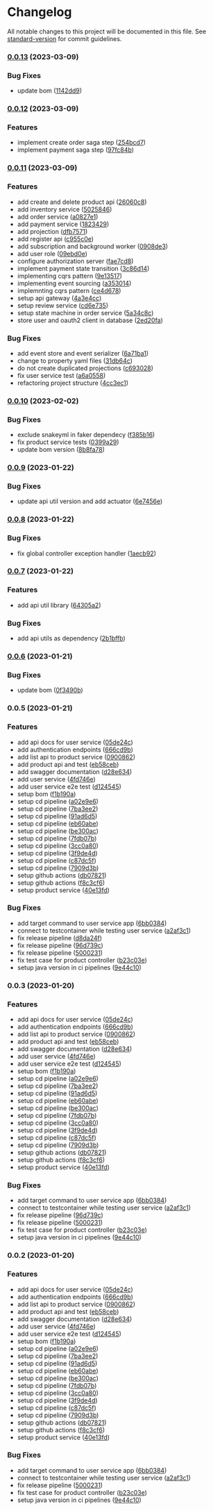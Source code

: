 # Changelog

All notable changes to this project will be documented in this file. See [standard-version](https://github.com/conventional-changelog/standard-version) for commit guidelines.

### [0.0.13](https://github.com/kkhanhluu/e-shop/compare/@eshop-bom-lib/v0.0.12...@eshop-bom-lib/v0.0.13) (2023-03-09)


### Bug Fixes

* update bom ([1142dd9](https://github.com/kkhanhluu/e-shop/commit/1142dd91d4d24274567587c0a25aba2243bd6e45))

### [0.0.12](https://github.com/kkhanhluu/e-shop/compare/@eshop-bom-lib/v0.0.11...@eshop-bom-lib/v0.0.12) (2023-03-09)


### Features

* implement create order saga step ([254bcd7](https://github.com/kkhanhluu/e-shop/commit/254bcd7668752d0ed87b23e75453bdc87c0fbbf3))
* implement payment saga step ([97fc84b](https://github.com/kkhanhluu/e-shop/commit/97fc84bd32fc803d28c7e4e0eef76a1939b0365d))

### [0.0.11](https://github.com/kkhanhluu/e-shop/compare/@eshop-bom-lib/v0.0.10...@eshop-bom-lib/v0.0.11) (2023-03-09)


### Features

* add create and delete product api ([26060c8](https://github.com/kkhanhluu/e-shop/commit/26060c8d45aac8ea4649df7aba52062c6c16fa6a))
* add inventory service ([5025846](https://github.com/kkhanhluu/e-shop/commit/5025846136533644d36e961cfe142c99ee762bbb))
* add order service ([a0827e1](https://github.com/kkhanhluu/e-shop/commit/a0827e1f094bbc3179b138f74cf4c23abf8ab675))
* add payment service ([1823429](https://github.com/kkhanhluu/e-shop/commit/18234290edc2c4e8d98fcfbb6b4325855257b3c4))
* add projection ([dfb7571](https://github.com/kkhanhluu/e-shop/commit/dfb75716b849b28468b32faeb5e1a80d0f9833a9))
* add register api ([c955c0e](https://github.com/kkhanhluu/e-shop/commit/c955c0ef4766149762d1d885666a677921d3c88d))
* add subscription and background worker ([0908de3](https://github.com/kkhanhluu/e-shop/commit/0908de3768664bf38786d6a7ff4d2128c899756e))
* add user role ([09ebd0e](https://github.com/kkhanhluu/e-shop/commit/09ebd0ebf78517fb76293ffd996bb7714d709777))
* configure authorization server ([fae7cd8](https://github.com/kkhanhluu/e-shop/commit/fae7cd82ded259ef473ad578930520efaf06416d))
* implement payment state transition ([3c86d14](https://github.com/kkhanhluu/e-shop/commit/3c86d1441eb043aaefe0ed0845f0fc2ed3033e3d))
* implementing cqrs pattern ([9e13517](https://github.com/kkhanhluu/e-shop/commit/9e135176cb07cf4dd53367196d5daa5136e19909))
* implementing event sourcing ([a353014](https://github.com/kkhanhluu/e-shop/commit/a35301449939c09f62fad0648febd718dcbb053e))
* implemnting cqrs pattern ([ce4d678](https://github.com/kkhanhluu/e-shop/commit/ce4d678957e7cf895490c3e162d9ebee339dfed8))
* setup api gateway ([4a3e4cc](https://github.com/kkhanhluu/e-shop/commit/4a3e4ccca4c710efd9597d0e035cf541049e82f7))
* setup review service ([cd6e735](https://github.com/kkhanhluu/e-shop/commit/cd6e735999d6001c42cad3f5e5ff4bd54606a7a3))
* setup state machine in order service ([5a34c8c](https://github.com/kkhanhluu/e-shop/commit/5a34c8c565436ef6bf2aa9f5a79304f9563eacdd))
* store user and oauth2 client in database ([2ed20fa](https://github.com/kkhanhluu/e-shop/commit/2ed20fab6f59215020a5bd0404e48f4d09b30999))


### Bug Fixes

* add event store and event serializer ([6a71ba1](https://github.com/kkhanhluu/e-shop/commit/6a71ba1e305d42fdbf64b1ff903b6ebc28e63ff7))
* change to property yaml files ([31db64c](https://github.com/kkhanhluu/e-shop/commit/31db64c34c9501220ecd87df786d2e2eba25b651))
* do not create duplicated projections ([c693028](https://github.com/kkhanhluu/e-shop/commit/c693028abf810bdc6d77e452ba4fc12bf2d4ddc9))
* fix user service test ([a6a0558](https://github.com/kkhanhluu/e-shop/commit/a6a0558b95864cc06d438cb46388b8743602807b))
* refactoring project structure ([4cc3ec1](https://github.com/kkhanhluu/e-shop/commit/4cc3ec1dfa35f68b7e4e164df46c0adff7cab239))

### [0.0.10](https://github.com/kkhanhluu/e-shop/compare/@eshop-bom-lib/v0.0.9...@eshop-bom-lib/v0.0.10) (2023-02-02)


### Bug Fixes

* exclude snakeyml in faker dependecy ([f385b16](https://github.com/kkhanhluu/e-shop/commit/f385b16c8c2f01cc0e0304d1945588e1da9aa48c))
* fix product service tests ([0399a29](https://github.com/kkhanhluu/e-shop/commit/0399a299413613f75672dcf02ed0a747de974616))
* update bom version ([8b8fa78](https://github.com/kkhanhluu/e-shop/commit/8b8fa7872904f5160e1de95fb0c3731aa94e7a0a))

### [0.0.9](https://github.com/kkhanhluu/e-shop/compare/@eshop-bom-lib/v0.0.8...@eshop-bom-lib/v0.0.9) (2023-01-22)


### Bug Fixes

* update api util version and add actuator ([6e7456e](https://github.com/kkhanhluu/e-shop/commit/6e7456e2420d88f03fef55dfb86f9a74caa894fa))

### [0.0.8](https://github.com/kkhanhluu/e-shop/compare/@eshop-bom-lib/v0.0.7...@eshop-bom-lib/v0.0.8) (2023-01-22)


### Bug Fixes

* fix global controller exception handler ([1aecb92](https://github.com/kkhanhluu/e-shop/commit/1aecb92c0404299e977f3cf0a3268d23275037f8))

### [0.0.7](https://github.com/kkhanhluu/e-shop/compare/@eshop-bom-lib/v0.0.6...@eshop-bom-lib/v0.0.7) (2023-01-22)


### Features

* add api util library ([64305a2](https://github.com/kkhanhluu/e-shop/commit/64305a2bc1362c44d1c1b6f357f893fd28785d73))


### Bug Fixes

* add api utils as dependency ([2b1bffb](https://github.com/kkhanhluu/e-shop/commit/2b1bffb788dde3aa92c65743018ee5e35b30e9a0))

### [0.0.6](https://github.com/kkhanhluu/e-shop/compare/@eshop-bom-lib/v0.0.5...@eshop-bom-lib/v0.0.6) (2023-01-21)


### Bug Fixes

* update bom ([0f3490b](https://github.com/kkhanhluu/e-shop/commit/0f3490b69a632c1810b51cea193ab1f9d2b9bda8))

### 0.0.5 (2023-01-21)


### Features

* add api docs for user service ([05de24c](https://github.com/kkhanhluu/e-shop/commit/05de24c223e0e245c3f42b4b875777b8726d6503))
* add authentication endpoints ([666cd9b](https://github.com/kkhanhluu/e-shop/commit/666cd9b105c31adf00521c8407ccea4b296c8e54))
* add list api to product service ([0900862](https://github.com/kkhanhluu/e-shop/commit/0900862ee397ddd90e65f574560f35de83adf748))
* add product api and test ([eb58ceb](https://github.com/kkhanhluu/e-shop/commit/eb58ceb056775820076c4432327a4330a1b3b714))
* add swagger documentation ([d28e634](https://github.com/kkhanhluu/e-shop/commit/d28e6342bdbb3c96023cc7621d68e6f032aa7e25))
* add user service ([4fd746e](https://github.com/kkhanhluu/e-shop/commit/4fd746e007eb6c23fa5a2694b529b3ab23564cda))
* add user service e2e test ([d124545](https://github.com/kkhanhluu/e-shop/commit/d124545d3aeb5199aee36a039f5c7df931bf6f5b))
* setup bom ([f1b190a](https://github.com/kkhanhluu/e-shop/commit/f1b190a4d9c38b6b5a9131c235c76ac73cd37874))
* setup cd pipeline ([a02e9e6](https://github.com/kkhanhluu/e-shop/commit/a02e9e6ba6cf10915c533efad2caa93eb328e27c))
* setup cd pipeline ([7ba3ee2](https://github.com/kkhanhluu/e-shop/commit/7ba3ee2715d79b1d4c8616c005d8426ad422ff25))
* setup cd pipeline ([91ad6d5](https://github.com/kkhanhluu/e-shop/commit/91ad6d5730af1223c670a2328f20862c53613f00))
* setup cd pipeline ([eb60abe](https://github.com/kkhanhluu/e-shop/commit/eb60abe86352361dc1bb9ddcefd212a56e495a85))
* setup cd pipeline ([be300ac](https://github.com/kkhanhluu/e-shop/commit/be300acb7f555fbcd428cea7dffcf0deeeda9ec9))
* setup cd pipeline ([7fdb07b](https://github.com/kkhanhluu/e-shop/commit/7fdb07b7c665fbc16b4601e550b8f272ca31a956))
* setup cd pipeline ([3cc0a80](https://github.com/kkhanhluu/e-shop/commit/3cc0a8089c0b78213d29b62223ad26e71c317192))
* setup cd pipeline ([3f9de4d](https://github.com/kkhanhluu/e-shop/commit/3f9de4dde365df9dd08ed053916a3b58f9d78163))
* setup cd pipeline ([c87dc5f](https://github.com/kkhanhluu/e-shop/commit/c87dc5fb24b9697a9dd2aa9acfc79e452e15f11f))
* setup cd pipeline ([7909d3b](https://github.com/kkhanhluu/e-shop/commit/7909d3b965def129e5203f32d453b653cf294ca8))
* setup github actions ([db07821](https://github.com/kkhanhluu/e-shop/commit/db07821d359ee0fcfd692660d6a7509773a7515f))
* setup github actions ([f8c3cf6](https://github.com/kkhanhluu/e-shop/commit/f8c3cf64669ed1df3e6d0f03fc6c4a210ca88b27))
* setup product service ([40e13fd](https://github.com/kkhanhluu/e-shop/commit/40e13fdf6c94369f5770fbf6c28d210338a27962))


### Bug Fixes

* add target command to user service app ([6bb0384](https://github.com/kkhanhluu/e-shop/commit/6bb0384e1985416244da383370836426b14e3d55))
* connect to testcontainer while testing user service ([a2af3c1](https://github.com/kkhanhluu/e-shop/commit/a2af3c1631a790d607de3ad94fca3d8ae1542647))
* fix release pipeline ([d8da24f](https://github.com/kkhanhluu/e-shop/commit/d8da24f385402782037e15923d15c86681880a1c))
* fix release pipeline ([96d739c](https://github.com/kkhanhluu/e-shop/commit/96d739ca99cf841899376a2eca5b1cac020fee51))
* fix release pipeline ([5000231](https://github.com/kkhanhluu/e-shop/commit/50002317b0f39d80c188b539e0424ad6bd02e924))
* fix test case for product controller ([b23c03e](https://github.com/kkhanhluu/e-shop/commit/b23c03eecf2e77d2330605a6ad6a00d3f3d3af52))
* setup java version in ci pipelines ([9e44c10](https://github.com/kkhanhluu/e-shop/commit/9e44c10d6caa871f06ba4861fc77fe8388825d7c))

### 0.0.3 (2023-01-20)


### Features

* add api docs for user service ([05de24c](https://github.com/kkhanhluu/e-shop/commit/05de24c223e0e245c3f42b4b875777b8726d6503))
* add authentication endpoints ([666cd9b](https://github.com/kkhanhluu/e-shop/commit/666cd9b105c31adf00521c8407ccea4b296c8e54))
* add list api to product service ([0900862](https://github.com/kkhanhluu/e-shop/commit/0900862ee397ddd90e65f574560f35de83adf748))
* add product api and test ([eb58ceb](https://github.com/kkhanhluu/e-shop/commit/eb58ceb056775820076c4432327a4330a1b3b714))
* add swagger documentation ([d28e634](https://github.com/kkhanhluu/e-shop/commit/d28e6342bdbb3c96023cc7621d68e6f032aa7e25))
* add user service ([4fd746e](https://github.com/kkhanhluu/e-shop/commit/4fd746e007eb6c23fa5a2694b529b3ab23564cda))
* add user service e2e test ([d124545](https://github.com/kkhanhluu/e-shop/commit/d124545d3aeb5199aee36a039f5c7df931bf6f5b))
* setup bom ([f1b190a](https://github.com/kkhanhluu/e-shop/commit/f1b190a4d9c38b6b5a9131c235c76ac73cd37874))
* setup cd pipeline ([a02e9e6](https://github.com/kkhanhluu/e-shop/commit/a02e9e6ba6cf10915c533efad2caa93eb328e27c))
* setup cd pipeline ([7ba3ee2](https://github.com/kkhanhluu/e-shop/commit/7ba3ee2715d79b1d4c8616c005d8426ad422ff25))
* setup cd pipeline ([91ad6d5](https://github.com/kkhanhluu/e-shop/commit/91ad6d5730af1223c670a2328f20862c53613f00))
* setup cd pipeline ([eb60abe](https://github.com/kkhanhluu/e-shop/commit/eb60abe86352361dc1bb9ddcefd212a56e495a85))
* setup cd pipeline ([be300ac](https://github.com/kkhanhluu/e-shop/commit/be300acb7f555fbcd428cea7dffcf0deeeda9ec9))
* setup cd pipeline ([7fdb07b](https://github.com/kkhanhluu/e-shop/commit/7fdb07b7c665fbc16b4601e550b8f272ca31a956))
* setup cd pipeline ([3cc0a80](https://github.com/kkhanhluu/e-shop/commit/3cc0a8089c0b78213d29b62223ad26e71c317192))
* setup cd pipeline ([3f9de4d](https://github.com/kkhanhluu/e-shop/commit/3f9de4dde365df9dd08ed053916a3b58f9d78163))
* setup cd pipeline ([c87dc5f](https://github.com/kkhanhluu/e-shop/commit/c87dc5fb24b9697a9dd2aa9acfc79e452e15f11f))
* setup cd pipeline ([7909d3b](https://github.com/kkhanhluu/e-shop/commit/7909d3b965def129e5203f32d453b653cf294ca8))
* setup github actions ([db07821](https://github.com/kkhanhluu/e-shop/commit/db07821d359ee0fcfd692660d6a7509773a7515f))
* setup github actions ([f8c3cf6](https://github.com/kkhanhluu/e-shop/commit/f8c3cf64669ed1df3e6d0f03fc6c4a210ca88b27))
* setup product service ([40e13fd](https://github.com/kkhanhluu/e-shop/commit/40e13fdf6c94369f5770fbf6c28d210338a27962))


### Bug Fixes

* add target command to user service app ([6bb0384](https://github.com/kkhanhluu/e-shop/commit/6bb0384e1985416244da383370836426b14e3d55))
* connect to testcontainer while testing user service ([a2af3c1](https://github.com/kkhanhluu/e-shop/commit/a2af3c1631a790d607de3ad94fca3d8ae1542647))
* fix release pipeline ([96d739c](https://github.com/kkhanhluu/e-shop/commit/96d739ca99cf841899376a2eca5b1cac020fee51))
* fix release pipeline ([5000231](https://github.com/kkhanhluu/e-shop/commit/50002317b0f39d80c188b539e0424ad6bd02e924))
* fix test case for product controller ([b23c03e](https://github.com/kkhanhluu/e-shop/commit/b23c03eecf2e77d2330605a6ad6a00d3f3d3af52))
* setup java version in ci pipelines ([9e44c10](https://github.com/kkhanhluu/e-shop/commit/9e44c10d6caa871f06ba4861fc77fe8388825d7c))

### 0.0.2 (2023-01-20)


### Features

* add api docs for user service ([05de24c](https://github.com/kkhanhluu/e-shop/commit/05de24c223e0e245c3f42b4b875777b8726d6503))
* add authentication endpoints ([666cd9b](https://github.com/kkhanhluu/e-shop/commit/666cd9b105c31adf00521c8407ccea4b296c8e54))
* add list api to product service ([0900862](https://github.com/kkhanhluu/e-shop/commit/0900862ee397ddd90e65f574560f35de83adf748))
* add product api and test ([eb58ceb](https://github.com/kkhanhluu/e-shop/commit/eb58ceb056775820076c4432327a4330a1b3b714))
* add swagger documentation ([d28e634](https://github.com/kkhanhluu/e-shop/commit/d28e6342bdbb3c96023cc7621d68e6f032aa7e25))
* add user service ([4fd746e](https://github.com/kkhanhluu/e-shop/commit/4fd746e007eb6c23fa5a2694b529b3ab23564cda))
* add user service e2e test ([d124545](https://github.com/kkhanhluu/e-shop/commit/d124545d3aeb5199aee36a039f5c7df931bf6f5b))
* setup bom ([f1b190a](https://github.com/kkhanhluu/e-shop/commit/f1b190a4d9c38b6b5a9131c235c76ac73cd37874))
* setup cd pipeline ([a02e9e6](https://github.com/kkhanhluu/e-shop/commit/a02e9e6ba6cf10915c533efad2caa93eb328e27c))
* setup cd pipeline ([7ba3ee2](https://github.com/kkhanhluu/e-shop/commit/7ba3ee2715d79b1d4c8616c005d8426ad422ff25))
* setup cd pipeline ([91ad6d5](https://github.com/kkhanhluu/e-shop/commit/91ad6d5730af1223c670a2328f20862c53613f00))
* setup cd pipeline ([eb60abe](https://github.com/kkhanhluu/e-shop/commit/eb60abe86352361dc1bb9ddcefd212a56e495a85))
* setup cd pipeline ([be300ac](https://github.com/kkhanhluu/e-shop/commit/be300acb7f555fbcd428cea7dffcf0deeeda9ec9))
* setup cd pipeline ([7fdb07b](https://github.com/kkhanhluu/e-shop/commit/7fdb07b7c665fbc16b4601e550b8f272ca31a956))
* setup cd pipeline ([3cc0a80](https://github.com/kkhanhluu/e-shop/commit/3cc0a8089c0b78213d29b62223ad26e71c317192))
* setup cd pipeline ([3f9de4d](https://github.com/kkhanhluu/e-shop/commit/3f9de4dde365df9dd08ed053916a3b58f9d78163))
* setup cd pipeline ([c87dc5f](https://github.com/kkhanhluu/e-shop/commit/c87dc5fb24b9697a9dd2aa9acfc79e452e15f11f))
* setup cd pipeline ([7909d3b](https://github.com/kkhanhluu/e-shop/commit/7909d3b965def129e5203f32d453b653cf294ca8))
* setup github actions ([db07821](https://github.com/kkhanhluu/e-shop/commit/db07821d359ee0fcfd692660d6a7509773a7515f))
* setup github actions ([f8c3cf6](https://github.com/kkhanhluu/e-shop/commit/f8c3cf64669ed1df3e6d0f03fc6c4a210ca88b27))
* setup product service ([40e13fd](https://github.com/kkhanhluu/e-shop/commit/40e13fdf6c94369f5770fbf6c28d210338a27962))


### Bug Fixes

* add target command to user service app ([6bb0384](https://github.com/kkhanhluu/e-shop/commit/6bb0384e1985416244da383370836426b14e3d55))
* connect to testcontainer while testing user service ([a2af3c1](https://github.com/kkhanhluu/e-shop/commit/a2af3c1631a790d607de3ad94fca3d8ae1542647))
* fix release pipeline ([5000231](https://github.com/kkhanhluu/e-shop/commit/50002317b0f39d80c188b539e0424ad6bd02e924))
* fix test case for product controller ([b23c03e](https://github.com/kkhanhluu/e-shop/commit/b23c03eecf2e77d2330605a6ad6a00d3f3d3af52))
* setup java version in ci pipelines ([9e44c10](https://github.com/kkhanhluu/e-shop/commit/9e44c10d6caa871f06ba4861fc77fe8388825d7c))
